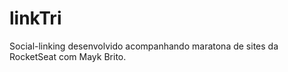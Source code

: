 # linkTri
Social-linking desenvolvido acompanhando maratona de sites da RocketSeat  com Mayk Brito.
